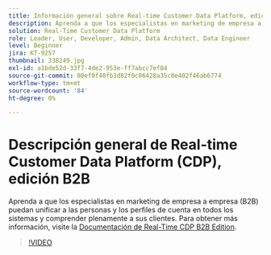 ```yaml
---
title: Información general sobre Real-time Customer Data Platform, edición B2B
description: Aprenda a que los especialistas en marketing de empresa a empresa (B2B) puedan unificar a las personas y los perfiles de cuenta en todos los sistemas y comprender plenamente a sus clientes.
solution: Real-Time Customer Data Platform
role: Leader, User, Developer, Admin, Data Architect, Data Engineer
level: Beginner
jira: KT-9257
thumbnail: 338249.jpg
exl-id: a1bde52d-33f7-4de2-953e-ff7abcc7ef84
source-git-commit: 00ef0f40fb3d82f0c06428a35c0e402f46ab6774
workflow-type: tm+mt
source-wordcount: '84'
ht-degree: 0%

---
```


# Descripción general de Real-time Customer Data Platform (CDP), edición B2B

Aprenda a que los especialistas en marketing de empresa a empresa (B2B) puedan unificar a las personas y los perfiles de cuenta en todos los sistemas y comprender plenamente a sus clientes. Para obtener más información, visite la [Documentación de Real-Time CDP B2B Edition](https://experienceleague.adobe.com/docs/experience-platform/rtcdp/b2b-overview.html).

>[!VIDEO](https://video.tv.adobe.com/v/338249?learn=on)
